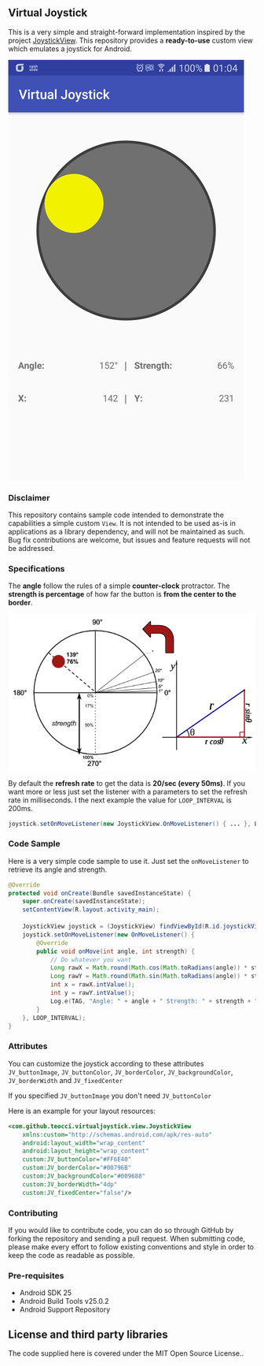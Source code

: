 ## Virtual Joystick

This is a very simple and straight-forward implementation inspired by the project [JoystickView](https://github.com/zerokol/JoystickView). This repository provides a **ready-to-use** custom view which emulates a joystick for Android.

![Alt text](/images/virtual-joystick-activity.png?raw=true "Double Joystick with custom size and colors")

### Disclaimer

This repository contains sample code intended to demonstrate the capabilities a simple custom `View`. It is not intended to be used as-is in applications as a library dependency, and will not be maintained as such. Bug fix contributions are welcome, but issues and feature requests will not be addressed.

### Specifications

The **angle** follow the rules of a simple **counter-clock** protractor. The **strength is percentage** of how far the button is **from the center to the border**.

![Alt text](/images/theory-joystick.png?raw=true "Theory Specifications")

By default the **refresh rate** to get the data is **20/sec (every 50ms)**. If you want more or less just set the listener with a parameters to set the refresh rate in milliseconds. I the next example the value for `LOOP_INTERVAL` is 200ms.

```java
joystick.setOnMoveListener(new JoystickView.OnMoveListener() { ... }, LOOP_INTERVAL); // around 5/sec
```

### Code Sample

Here is a very simple code sample to use it. Just set the `onMoveListener` to retrieve its angle and strength.

```java
@Override
protected void onCreate(Bundle savedInstanceState) {
    super.onCreate(savedInstanceState);
    setContentView(R.layout.activity_main);
    
    JoystickView joystick = (JoystickView) findViewById(R.id.joystickView);
    joystick.setOnMoveListener(new OnMoveListener() {
        @Override
        public void onMove(int angle, int strength) {
            // Do whatever you want
            Long rawX = Math.round(Math.cos(Math.toRadians(angle)) * strength);
            Long rawY = Math.round(Math.sin(Math.toRadians(angle)) * strength);
            int x = rawX.intValue();
            int y = rawY.intValue();
            Log.e(TAG, "Angle: " + angle + " Strength: " + strength + "% rawX: " + rawX + " rawY: " + rawY + " x: " + x + " y: " + y);
        }
    }, LOOP_INTERVAL);
}
```

### Attributes

You can customize the joystick according to these attributes `JV_buttonImage`, `JV_buttonColor`, `JV_borderColor`, `JV_backgroundColor`, `JV_borderWidth` and `JV_fixedCenter`

If you specified `JV_buttonImage` you don't need `JV_buttonColor`

Here is an example for your layout resources:
```xml
<com.github.teocci.virtualjoystick.view.JoystickView
    xmlns:custom="http://schemas.android.com/apk/res-auto"
    android:layout_width="wrap_content"
    android:layout_height="wrap_content"
    custom:JV_buttonColor="#FF6E40"
    custom:JV_borderColor="#00796B"
    custom:JV_backgroundColor="#009688"
    custom:JV_borderWidth="4dp"
    custom:JV_fixedCenter="false"/>
```
### Contributing
If you would like to contribute code, you can do so through GitHub by forking the repository and sending a pull request.
When submitting code, please make every effort to follow existing conventions and style in order to keep the code as readable as possible.

### Pre-requisites

* Android SDK 25
* Android Build Tools v25.0.2
* Android Support Repository

## License and third party libraries

The code supplied here is covered under the MIT Open Source License..
